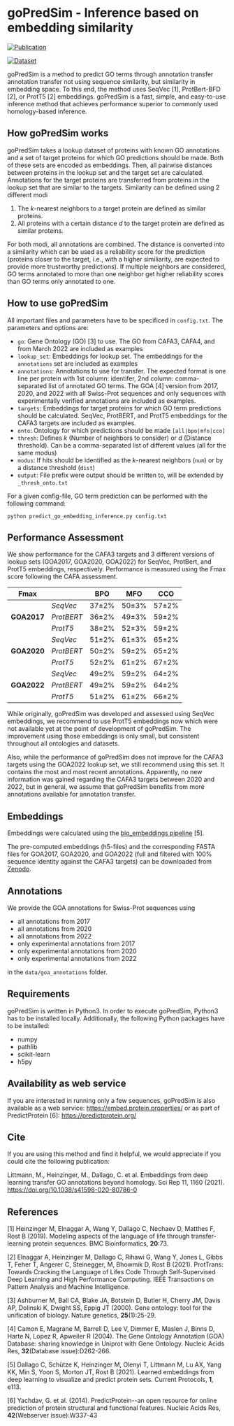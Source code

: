 # goPredSim - Inference based on embedding similarity

[![Publication](https://img.shields.io/badge/10.1038%2Fs41598--020--80786--0-blue?label=Publication)](https://doi.org/10.1038/s41598-020-80786-0)

[![Dataset](https://img.shields.io/badge/10.5281%2Fzenodo.14260590-blue?label=Dataset)](https://doi.org/10.5281/zenodo.14260590)

goPredSim is a method to predict GO terms through annotation transfer annotation transfer not using sequence similarity, but similarity in embedding space. To this end, the method uses SeqVec [1], ProtBert-BFD [2], or ProtT5 [2] embeddings. goPredSim is a fast, simple, and easy-to-use inference method that achieves performance superior to commonly used homology-based inference.

## How goPredSim works
goPredSim takes a lookup dataset of proteins with known GO annotations and a set of target proteins for which GO predictions should be made. Both of these sets are encoded as embeddings. Then, all pairwise distances between proteins in the lookup set and the target set are calculated. Annotations for the target proteins are transferred from proteins in the lookup set that are similar to the targets. Similarity can be defined using 2 different modi

1. The *k*-nearest neighbors to a target protein are defined as similar proteins.
2. All proteins with a certain distance *d* to the target protein are defined as similar proteins.

For both modi, all annotations are combined. The distance is converted into a similarity which can be used as a reliability score for the prediction (proteins closer to the target, i.e., with a higher similiarity, are expected to provide more trustworthy predictions). If multiple neighbors are considered, GO terms annotated to more than one neighbor get higher reliability scores than GO terms only annotated to one.

## How to use goPredSim
All important files and parameters have to be specificed in `config.txt`. The parameters and options are:

- `go`: Gene Ontology (GO) [3] to use. The GO from CAFA3, CAFA4, and from March 2022 are included as examples
- `lookup_set`: Embeddings for lookup set. The embeddings for the `annotations` set are included as examples
- `annotations`: Annotations to use for transfer. The expected format is one line per protein with 1st column: identifer, 2nd column: comma-separated list of annotated GO terms. The GOA [4] version from 2017, 2020, and 2022 with all Swiss-Prot sequences and only sequences with experimentally verified annotations are included as examples.
- `targets`: Embeddings for target proteins for which GO term predictions should be calculated. SeqVec, ProtBERT, and ProtT5 embeddings for the CAFA3 targets are included as examples.
- `onto`: Ontology for which predictions should be made `[all|bpo|mfo|cco]`
- `thresh`: Defines *k* (Number of neighbors to consider) or *d* (Distance threshold). Can be a comma-separated list of different values (all for the same modus)
- `modus`: If hits should be identified as the *k*-nearest neighbors (`num`) or by a distance threshold (`dist`)
- `output`: File prefix were output should be written to, will be extended by `_thresh_onto.txt`

For a given config-file, GO term prediction can be performed with the following command:

`python predict_go_embedding_inference.py config.txt`

## Performance Assessment
We show performance for the CAFA3 targets and 3 different versions of lookup sets (GOA2017, GOA2020, GOA2022) for SeqVec, ProtBert, and ProtT5 embeddings, respectively. 
Performance is measured using the Fmax score following the CAFA assessment.

| **Fmax**| | **BPO**|**MFO**|**CCO**|
|-|-|-|-|-|
||*SeqVec*|37±2%|50±3%|57±2%|
|**GOA2017**|*ProtBERT*|36±2%|49±3%|59±2%|
||*ProtT5*|38±2%|52±3%|59±2%|
||*SeqVec*|51±2%|61±3%|65±2%|
|**GOA2020**|*ProtBERT*|50±2%|59±2%|65±2%|
||*ProtT5*|52±2%|61±2%|67±2%|
||*SeqVec*|49±2%|59±2%|64±2%|
|**GOA2022**|*ProtBERT*|49±2%|59±2%|64±2%|
||*ProtT5*|51±2%|61±2%|66±2%|

While originally, goPredSim was developed and assessed using SeqVec embeddings, we recommend to use ProtT5 embeddings now which were not available yet at the point of development of goPredSim.
The improvement using those embeddings is only small, but consistent throughout all ontologies and datasets.

Also, while the performance of goPredSim does not improve for the CAFA3 targets using the GOA2022 lookup set, we still recommend using this set. It contains the most and most recent annotations. Apparently, no new information was gained regarding the CAFA3 targets between 2020 and 2022, but in general, we assume that goPredSim benefits from more annotations available for annotation transfer.

## Embeddings

Embeddings were calculated using the [bio_embeddings pipeline](https://github.com/sacdallago/bio_embeddings) [5].

The pre-computed embeddings (h5-files) and the corresponding FASTA files for GOA2017, GOA2020, and GOA2022 (full and filtered with 100% sequence identity against the CAFA3 targets) can be downloaded from [Zenodo](https://doi.org/10.5281/zenodo.14260590).

## Annotations
We provide the GOA annotations for Swiss-Prot sequences using
- all annotations from 2017
- all annotations from 2020
- all annotations from 2022
- only experimental annotations from 2017
- only experimental annotations from 2020
- only experimental annotations from 2022

in the `data/goa_annotations` folder.

## Requirements
goPredSim is written in Python3. In order to execute goPredSim, Python3 has to be installed locally. Additionally, the following Python packages have to be installed:

- numpy
- pathlib
- scikit-learn
- h5py

## Availability as web service
If you are interested in running only a few sequences, goPredSim is also available as a web service: https://embed.protein.properties/ or as part of PredictProtein [6]: https://predictprotein.org/

## Cite
If you are using this method and find it helpful, we would appreciate if you could cite the following publication:

Littmann, M., Heinzinger, M., Dallago, C. et al. Embeddings from deep learning transfer GO annotations beyond homology. Sci Rep 11, 1160 (2021). https://doi.org/10.1038/s41598-020-80786-0

## References
[1] Heinzinger M, Elnaggar A, Wang Y, Dallago C, Nechaev D, Matthes F, Rost B (2019). Modeling aspects of the language of life through transfer-learning protein sequences. BMC Bioinformatics, **20**:73.

[2] Elnaggar A, Heinzinger M, Dallago C, Rihawi G, Wang Y, Jones L, Gibbs T, Feher T, Angerer C, Steinegger, M, Bhowmik D, Rost B (2021). ProtTrans: Towards Cracking the Language of Lifes Code Through Self-Supervised Deep Learning and High Performance Computing. IEEE Transactions on Pattern Analysis and Machine Intelligence.

[3] Ashburner M, Ball CA, Blake JA, Botstein D, Butler H, Cherry JM, Davis AP, Dolinski K, Dwight SS, Eppig JT (2000). Gene ontology: tool for the unification of biology. Nature genetics, **25**(1):25-29.

[4] Camon E, Magrane M, Barrell D, Lee V, Dimmer E, Maslen J, Binns D, Harte N, Lopez R, Apweiler R (2004). The Gene Ontology Annotation (GOA) Database: sharing knowledge in Uniprot with Gene Ontology. Nucleic Acids Res, **32**(Database issue):D262-266.

[5] Dallago C, Schütze K, Heinzinger M, Olenyi T, Littmann M, Lu AX, Yang KK, Min S, Yoon S, Morton JT, Rost B (2021). Learned embeddings from deep learning to visualize and predict protein sets. Current Protocols, **1**, e113.

[6] Yachdav, G. et al. (2014). PredictProtein--an open resource for online prediction of protein structural and functional features. Nucleic Acids Res, **42**(Webserver issue):W337-43
